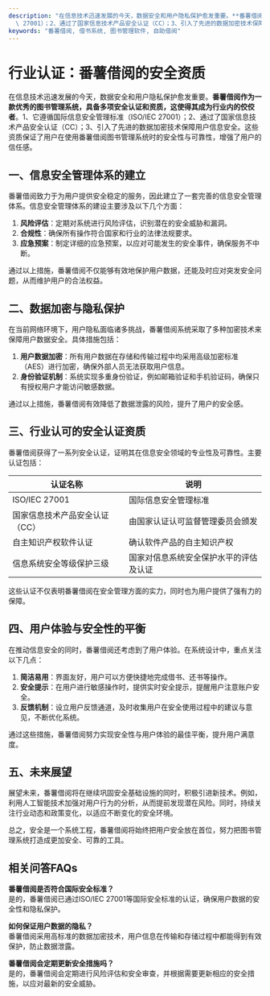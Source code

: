 ```yaml
---
description: "在信息技术迅速发展的今天，数据安全和用户隐私保护愈发重要。**番薯借阅作为一款优秀的图书管理系统，具备多项安全认证和资质，这使得其成为行业内的佼佼者**。1、它遵循国际信息安全管理标准（ISO/IEC\
  \ 27001）；2、通过了国家信息技术产品安全认证（CC）；3、引入了先进的数据加密技术保障用户信息安全。这些资质保证了用户在使用番薯借阅图书管理系统时的安全性与可靠性，增强了用户的信任感。"
keywords: "番薯借阅, 借书系统, 图书管理软件, 自助借阅"
---
```

# 行业认证：番薯借阅的安全资质

在信息技术迅速发展的今天，数据安全和用户隐私保护愈发重要。**番薯借阅作为一款优秀的图书管理系统，具备多项安全认证和资质，这使得其成为行业内的佼佼者**。1、它遵循国际信息安全管理标准（ISO/IEC 27001）；2、通过了国家信息技术产品安全认证（CC）；3、引入了先进的数据加密技术保障用户信息安全。这些资质保证了用户在使用番薯借阅图书管理系统时的安全性与可靠性，增强了用户的信任感。

## 一、信息安全管理体系的建立

番薯借阅致力于为用户提供安全稳定的服务，因此建立了一套完善的信息安全管理体系。信息安全管理体系的建设主要涉及以下几个方面：

1. **风险评估**：定期对系统进行风险评估，识别潜在的安全威胁和漏洞。
2. **合规性**：确保所有操作符合国家和行业的法律法规要求。
3. **应急预案**：制定详细的应急预案，以应对可能发生的安全事件，确保服务不中断。

通过以上措施，番薯借阅不仅能够有效地保护用户数据，还能及时应对突发安全问题，从而维护用户的合法权益。

## 二、数据加密与隐私保护

在当前网络环境下，用户隐私面临诸多挑战，番薯借阅系统采取了多种加密技术来保障用户数据安全。具体措施包括：

1. **用户数据加密**：所有用户数据在存储和传输过程中均采用高级加密标准（AES）进行加密，确保外部人员无法获取用户信息。
2. **身份验证机制**：系统实现多重身份验证，例如邮箱验证和手机验证码，确保只有授权用户才能访问敏感数据。

通过以上措施，番薯借阅有效降低了数据泄露的风险，提升了用户的安全感。

## 三、行业认可的安全认证资质

番薯借阅获得了一系列安全认证，证明其在信息安全领域的专业性及可靠性。主要认证包括：

| 认证名称                                     | 说明                                           |
|----------------------------------------------|------------------------------------------------|
| ISO/IEC 27001                               | 国际信息安全管理标准                          |
| 国家信息技术产品安全认证（CC）               | 由国家认证认可监督管理委员会颁发             |
| 自主知识产权软件认证                        | 确认软件产品的自主知识产权                   |
| 信息系统安全等级保护三级                     | 国家对信息系统安全保护水平的评估及认证      |

这些认证不仅表明番薯借阅在安全管理方面的实力，同时也为用户提供了强有力的保障。

## 四、用户体验与安全性的平衡

在推动信息安全的同时，番薯借阅还考虑到了用户体验。在系统设计中，重点关注以下几点：

1. **简洁易用**：界面友好，用户可以方便快捷地完成借书、还书等操作。
2. **安全提示**：在用户进行敏感操作时，提供实时安全提示，提醒用户注意账户安全。
3. **反馈机制**：设立用户反馈通道，及时收集用户在安全使用过程中的建议与意见，不断优化系统。

通过这些措施，番薯借阅努力实现安全性与用户体验的最佳平衡，提升用户满意度。

## 五、未来展望

展望未来，番薯借阅将在继续巩固安全基础设施的同时，积极引进新技术。例如，利用人工智能技术加强对用户行为的分析，从而提前发现潜在风险。同时，持续关注行业动态和政策变化，以适应不断变化的安全环境。

总之，安全是一个系统工程，番薯借阅将始终把用户安全放在首位，努力把图书管理系统打造成更加安全、可靠的工具。

## 相关问答FAQs

**番薯借阅是否符合国际安全标准？**  
是的，番薯借阅已通过ISO/IEC 27001等国际安全标准的认证，确保用户数据的安全性和隐私保护。

**如何保证用户数据的隐私？**  
番薯借阅采用高标准的数据加密技术，用户信息在传输和存储过程中都能得到有效保护，防止数据泄露。

**番薯借阅会定期更新安全措施吗？**  
是的，番薯借阅会定期进行风险评估和安全审查，并根据需要更新相应的安全措施，以应对最新的安全威胁。
